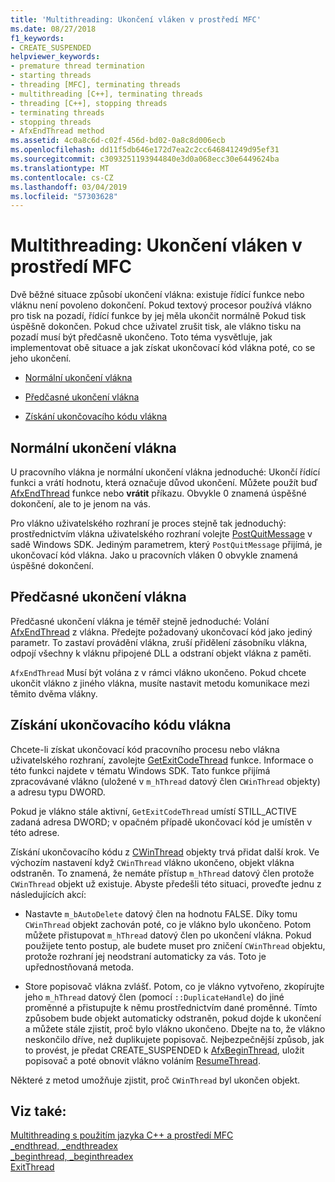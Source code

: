 ```yaml
---
title: 'Multithreading: Ukončení vláken v prostředí MFC'
ms.date: 08/27/2018
f1_keywords:
- CREATE_SUSPENDED
helpviewer_keywords:
- premature thread termination
- starting threads
- threading [MFC], terminating threads
- multithreading [C++], terminating threads
- threading [C++], stopping threads
- terminating threads
- stopping threads
- AfxEndThread method
ms.assetid: 4c0a8c6d-c02f-456d-bd02-0a8c8d006ecb
ms.openlocfilehash: dd11f5db646e172d7ea2c2cc646841249d95ef31
ms.sourcegitcommit: c3093251193944840e3d0a068ecc30e6449624ba
ms.translationtype: MT
ms.contentlocale: cs-CZ
ms.lasthandoff: 03/04/2019
ms.locfileid: "57303628"
---
```

# <a name="multithreading-terminating-threads-in-mfc"></a>Multithreading: Ukončení vláken v prostředí MFC

Dvě běžné situace způsobí ukončení vlákna: existuje řídící funkce nebo vláknu není povoleno dokončení. Pokud textový procesor používá vlákno pro tisk na pozadí, řídící funkce by jej měla ukončit normálně Pokud tisk úspěšně dokončen. Pokud chce uživatel zrušit tisk, ale vlákno tisku na pozadí musí být předčasně ukončeno. Toto téma vysvětluje, jak implementovat obě situace a jak získat ukončovací kód vlákna poté, co se jeho ukončení.

- [Normální ukončení vlákna](#_core_normal_thread_termination)

- [Předčasné ukončení vlákna](#_core_premature_thread_termination)

- [Získání ukončovacího kódu vlákna](#_core_retrieving_the_exit_code_of_a_thread)

##  <a name="_core_normal_thread_termination"></a> Normální ukončení vlákna

U pracovního vlákna je normální ukončení vlákna jednoduché: Ukončí řídící funkci a vrátí hodnotu, která označuje důvod ukončení. Můžete použít buď [AfxEndThread](../mfc/reference/application-information-and-management.md#afxendthread) funkce nebo **vrátit** příkazu. Obvykle 0 znamená úspěšné dokončení, ale to je jenom na vás.

Pro vlákno uživatelského rozhraní je proces stejně tak jednoduchý: prostřednictvím vlákna uživatelského rozhraní volejte [PostQuitMessage](/windows/desktop/api/winuser/nf-winuser-postquitmessage) v sadě Windows SDK. Jediným parametrem, který `PostQuitMessage` přijímá, je ukončovací kód vlákna. Jako u pracovních vláken 0 obvykle znamená úspěšné dokončení.

##  <a name="_core_premature_thread_termination"></a> Předčasné ukončení vlákna

Předčasné ukončení vlákna je téměř stejně jednoduché: Volání [AfxEndThread](../mfc/reference/application-information-and-management.md#afxendthread) z vlákna. Předejte požadovaný ukončovací kód jako jediný parametr. To zastaví provádění vlákna, zruší přidělení zásobníku vlákna, odpojí všechny k vláknu připojené DLL a odstraní objekt vlákna z paměti.

`AfxEndThread` Musí být volána z v rámci vlákno ukončeno. Pokud chcete ukončit vlákno z jiného vlákna, musíte nastavit metodu komunikace mezi těmito dvěma vlákny.

##  <a name="_core_retrieving_the_exit_code_of_a_thread"></a> Získání ukončovacího kódu vlákna

Chcete-li získat ukončovací kód pracovního procesu nebo vlákna uživatelského rozhraní, zavolejte [GetExitCodeThread](/windows/desktop/api/processthreadsapi/nf-processthreadsapi-getexitcodethread) funkce. Informace o této funkci najdete v tématu Windows SDK. Tato funkce přijímá zpracovávané vlákno (uložené v `m_hThread` datový člen `CWinThread` objekty) a adresu typu DWORD.

Pokud je vlákno stále aktivní, `GetExitCodeThread` umístí STILL_ACTIVE zadaná adresa DWORD; v opačném případě ukončovací kód je umístěn v této adrese.

Získání ukončovacího kódu z [CWinThread](../mfc/reference/cwinthread-class.md) objekty trvá přidat další krok. Ve výchozím nastavení když `CWinThread` vlákno ukončeno, objekt vlákna odstraněn. To znamená, že nemáte přístup `m_hThread` datový člen protože `CWinThread` objekt už existuje. Abyste předešli této situaci, proveďte jednu z následujících akcí:

- Nastavte `m_bAutoDelete` datový člen na hodnotu FALSE. Díky tomu `CWinThread` objekt zachován poté, co je vlákno bylo ukončeno. Potom můžete přistupovat `m_hThread` datový člen po ukončení vlákna. Pokud použijete tento postup, ale budete muset pro zničení `CWinThread` objektu, protože rozhraní jej neodstraní automaticky za vás. Toto je upřednostňovaná metoda.

- Store popisovač vlákna zvlášť. Potom, co je vlákno vytvořeno, zkopírujte jeho `m_hThread` datový člen (pomocí `::DuplicateHandle`) do jiné proměnné a přistupujte k němu prostřednictvím dané proměnné. Tímto způsobem bude objekt automaticky odstraněn, pokud dojde k ukončení a můžete stále zjistit, proč bylo vlákno ukončeno. Dbejte na to, že vlákno neskončilo dříve, než duplikujete popisovač. Nejbezpečnější způsob, jak to provést, je předat CREATE_SUSPENDED k [AfxBeginThread](../mfc/reference/application-information-and-management.md#afxbeginthread), uložit popisovač a poté obnovit vlákno voláním [ResumeThread](../mfc/reference/cwinthread-class.md#resumethread).

Některé z metod umožňuje zjistit, proč `CWinThread` byl ukončen objekt.

## <a name="see-also"></a>Viz také:

[Multithreading s použitím jazyka C++ a prostředí MFC](multithreading-with-cpp-and-mfc.md)<br/>
[_endthread, _endthreadex](../c-runtime-library/reference/endthread-endthreadex.md)<br/>
[_beginthread, _beginthreadex](../c-runtime-library/reference/beginthread-beginthreadex.md)<br/>
[ExitThread](/windows/desktop/api/processthreadsapi/nf-processthreadsapi-exitthread)
